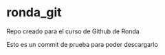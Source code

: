 # ronda_git
Repo creado para el curso de Github de Ronda

Esto es un commit de prueba para poder descargarlo

